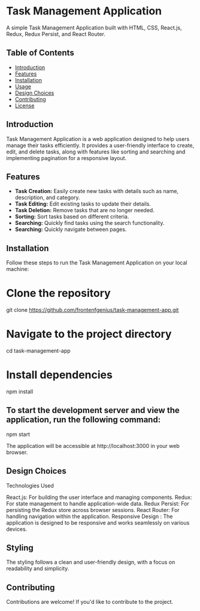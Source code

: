 # Task Management Application

A simple Task Management Application built with HTML, CSS, React.js, Redux, Redux Persist, and React Router.

## Table of Contents

- [Introduction](#introduction)
- [Features](#features)
- [Installation](#installation)
- [Usage](#usage)
- [Design Choices](#design-choices)
- [Contributing](#contributing)
- [License](#license)

## Introduction

Task Management Application is a web application designed to help users manage their tasks efficiently. It provides a user-friendly interface to create, edit, and delete tasks, along with features like sorting and searching and implementing pagination for a responsive layout.


## Features

- **Task Creation:** Easily create new tasks with details such as name, description, and category.
- **Task Editing:** Edit existing tasks to update their details.
- **Task Deletion:** Remove tasks that are no longer needed.
- **Sorting:** Sort tasks based on different criteria.
- **Searching:** Quickly find tasks using the search functionality.
- **Searching:** Quickly navigate between pages.

## Installation

Follow these steps to run the Task Management Application on your local machine:

# Clone the repository
git clone https://github.com/frontenfgenius/task-management-app.git

# Navigate to the project directory
cd task-management-app

# Install dependencies
npm install

## To start the development server and view the application, run the following command:

npm start

The application will be accessible at http://localhost:3000 in your web browser.

## Design Choices

Technologies Used

React.js: For building the user interface and managing components.
Redux: For state management to handle application-wide data.
Redux Persist: For persisting the Redux store across browser sessions.
React Router: For handling navigation within the application.
Responsive Design :
The application is designed to be responsive and works seamlessly on various devices.

## Styling
The styling follows a clean and user-friendly design, with a focus on readability and simplicity.

## Contributing
Contributions are welcome! If you'd like to contribute to the project.